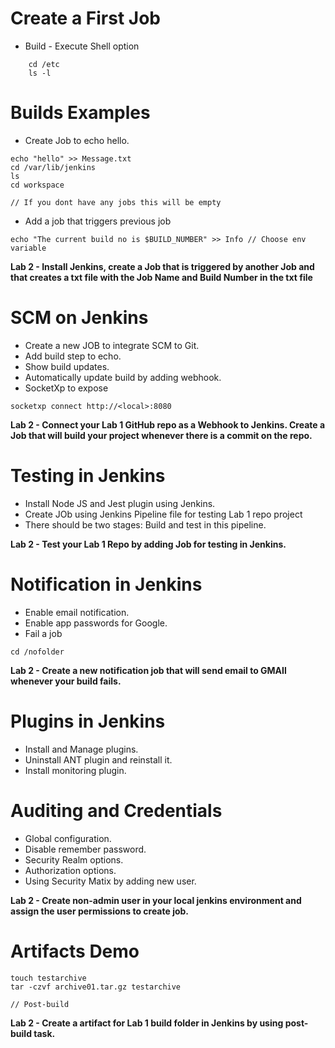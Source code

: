 # Create a First Job

- Build - Execute Shell option 

```
    cd /etc
    ls -l
```

# Builds Examples

- Create Job to echo hello. 
```
echo "hello" >> Message.txt
cd /var/lib/jenkins 
ls
cd workspace

// If you dont have any jobs this will be empty

```

- Add a job that triggers previous job
```
echo "The current build no is $BUILD_NUMBER" >> Info // Choose env variable

```

**Lab 2 - Install Jenkins, create a Job that is triggered by another Job and that creates a txt file with the Job Name and Build Number in the txt file**

# SCM on Jenkins

- Create a new JOB to integrate SCM to Git. 
- Add build step to echo. 
- Show build updates.
- Automatically update build by adding webhook.
- SocketXp to expose

```
socketxp connect http://<local>:8080

```

**Lab 2 - Connect your Lab 1 GitHub repo as a Webhook to Jenkins. Create a Job that will build your project whenever there is a commit on the repo.**

# Testing in Jenkins

- Install Node JS and Jest plugin using Jenkins. 
- Create JOb using Jenkins Pipeline file for testing Lab 1 repo project
- There should be two stages: Build and test in this pipeline.

**Lab 2 - Test your Lab 1 Repo  by adding Job for testing in Jenkins.**

# Notification in Jenkins

- Enable email notification. 
- Enable app passwords for Google. 
- Fail a job

```
cd /nofolder
```

**Lab 2 - Create a new notification job that will send email to GMAIl whenever your build fails.**

# Plugins in Jenkins

- Install and Manage plugins. 
- Uninstall ANT plugin and reinstall it. 
- Install monitoring plugin. 



# Auditing and Credentials

- Global configuration. 
- Disable remember password. 
- Security Realm options. 
- Authorization options. 
- Using Security Matix by adding new user. 

**Lab 2 - Create non-admin user in your local jenkins environment and assign the user permissions to create job.**

# Artifacts Demo

```
touch testarchive
tar -czvf archive01.tar.gz testarchive

// Post-build

```

**Lab 2 - Create a artifact for Lab 1 build folder in Jenkins by using post-build task.**

